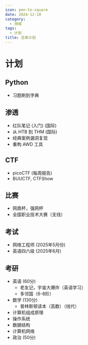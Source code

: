 ```yaml
---
icon: pen-to-square
date: 2024-12-10
category:
  - 领域
tags:
  - 计划
title: 总体计划
---
```

# 计划

## Python
- 习题刷到字典

## 渗透
- 红队笔记 (入门) (国际)
- 从 HTB 到 THM (国际)
- 经典案例漏洞复现
- 重构 AWD 工具

## CTF
- picoCTF (每周报告)
- BUUCTF, CTFShow

## 比赛
- 网鼎杯，强网杯
- 全国职业技术大赛（支线）

## 考试
- 网络工程师 (2025年5月份)
- 英语四六级 (2025年6月)

## 考研
- 英语 (60分)
  - 老友记，宇宙大爆炸（英语学习）
  - 多邻国（6-8阶）
- 数学 (130分)
  - 普林斯顿读本（高数）（线代）
- 计算机组成原理
- 操作系统
- 数据结构
- 计算机网络
- 政治 (50分)